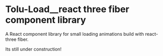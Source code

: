 # Tolu-Load__react three fiber component library

A React component library for small loading animations build with react-three fiber.  

Its still under construction!
 
